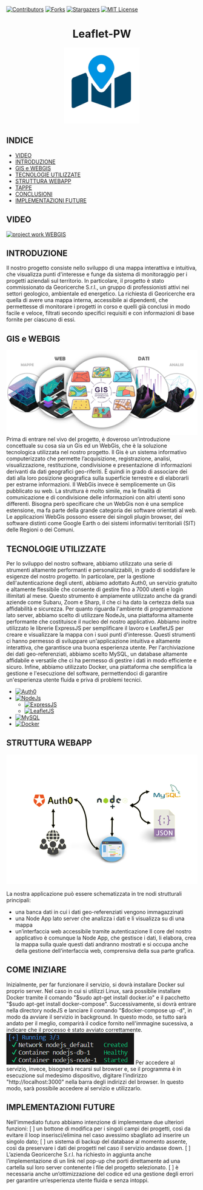 [![Contributors][contributors-shield]](https://github.com/gabrielemrt/Leaflet-PW/contributors)
[![Forks][forks-shield]](https://github.com/gabrielemrt/Leaflet-PW/forks)
[![Stargazers][stars-shield]](https://github.com/gabrielemrt/Leaflet-PW/stargazers)
[![MIT License][license-shield]](https://github.com/gabrielemrt/Leaflet-PW/blob/main/LICENSE.txt)
<div align="center">
  <h1 align="center">Leaflet-PW</h1>
  <img src="images/icon.png" alt="Logo" style="width: 200px; height: 200px;">
</div>

## INDICE
-   [VIDEO](#VIDEO)
-   [INTRODUZIONE](#INTRODUZIONE)
-   [GIS e WEBGIS](#GIS-e-WEBGIS)
-   [TECNOLOGIE UTILIZZATE](#TECNOLOGIE-UTILIZZATE)
-   [STRUTTURA WEBAPP](#STRUTTURA-WEBAPP)
-   [TAPPE](#TAPPE)
-   [CONCLUSIONI](#CONCLUSIONI)
-   [IMPLEMENTAZIONI FUTURE](#IMPLEMENTAZIONI-FUTURE)

## VIDEO 
[![project work WEBGIS](http://img.youtube.com/vi/T6NpDhKnZj0/0.jpg)](http://www.youtube.com/watch?v=T6NpDhKnZj0 "project work WEBGIS")

## INTRODUZIONE
Il nostro progetto consiste nello sviluppo di una mappa interattiva e intuitiva, che visualizza punti d'interesse e funge da sistema di monitoraggio per i progetti aziendali sul territorio. In particolare, il progetto è stato commissionato da Georicerche S.r.l., un gruppo di professionisti attivi nei settori geologico, ambientale ed energetico. La richiesta di Georicerche era quella di avere una mappa interna, accessibile ai dipendenti, che permettesse di monitorare i progetti in corso e quelli già conclusi in modo facile e veloce, filtrati secondo specifici requisiti e con informazioni di base fornite per ciascuno di essi.

## GIS e WEBGIS
![Algorithm schema](./images/webgis.png)
Prima di entrare nel vivo del progetto, è doveroso un’introduzione concettuale su cosa sia un Gis ed un WebGis, che è la soluzione tecnologica utilizzata nel nostro progetto. 
Il Gis è un sistema informativo computerizzato che permette l’acquisizione, registrazione, analisi, visualizzazione, restituzione, condivisione e presentazione di informazioni derivanti da dati geografici geo-riferiti. È quindi in grado di associare dei dati alla loro posizione geografica sulla superficie terrestre e di elaborarli per estrarne informazioni. 
Il WebGis invece è semplicemente un Gis pubblicato su web. La struttura è molto simile, ma le finalità di comunicazione e di condivisione delle informazioni con altri utenti sono differenti. Bisogna però specificare che un WebGis non è una semplice estensione, ma fa parte della grande categoria dei software orientati al web. Le applicazioni WebGis possono essere dei singoli plugin browser, dei software distinti come Google Earth o dei sistemi informativi territoriali (SIT) delle Regioni o dei Comuni.

## TECNOLOGIE UTILIZZATE
Per lo sviluppo del nostro software, abbiamo utilizzato una serie di strumenti altamente performanti e personalizzabili, in grado di soddisfare le esigenze del nostro progetto. In particolare, per la gestione dell'autenticazione degli utenti, abbiamo adottato Auth0, un servizio gratuito e altamente flessibile che consente di gestire fino a 7000 utenti e login illimitati al mese. Questo strumento è ampiamente utilizzato anche da grandi aziende come Subaru, Zoom e Sharp, il che ci ha dato la certezza della sua affidabilità e sicurezza.
Per quanto riguarda l'ambiente di programmazione lato server, abbiamo scelto di utilizzare NodeJs, una piattaforma altamente performante che costituisce il nucleo del nostro applicativo. Abbiamo inoltre utilizzato le librerie ExpressJS per semplificare il lavoro e LeafletJS per creare e visualizzare la mappa con i suoi punti d'interesse. Questi strumenti ci hanno permesso di sviluppare un'applicazione intuitiva e altamente interattiva, che garantisce una buona esperienza utente.
Per l'archiviazione dei dati geo-referenziati, abbiamo scelto MySQL, un database altamente affidabile e versatile che ci ha permesso di gestire i dati in modo efficiente e sicuro. Infine, abbiamo utilizzato Docker, una piattaforma che semplifica la gestione e l'esecuzione del software, permettendoci di garantire un'esperienza utente fluida e priva di problemi tecnici.
* [![Auth0][auth0.img]][auth0.link]
* [![NodeJs][NodeJs.img]][NodeJs.link]
  * [![ExpressJS][ExpressJS.img]][ExpressJS.link]
  * [![LeafletJS][LeafletJS.img]][LeafletJS.link]
* [![MySQL][MySQL.img]][MySQL.link]
* [![Docker][Docker.img]][Docker.link]
 
## STRUTTURA WEBAPP
![Algorithm struttura](./images/struttura.png)

La nostra applicazione può essere schematizzata in tre nodi strutturali principali:
- una banca dati in cui i dati geo-referenziati vengono immagazzinati
- una Node App lato server che analizza i dati e li visualizza su di una mappa
- un’interfaccia web accessibile tramite autenticazione
Il core del nostro applicativo è comunque la Node App, che gestisce i dati, li elabora, crea la mappa sulla quale questi dati andranno mostrati e si occupa anche della gestione dell’interfaccia web, comprensiva della sua parte grafica.

## COME INIZIARE
Inizialmente, per far funzionare il servizio, si dovrà installare Docker sul proprio server. Nel caso in cui si utilizzi Linux, sarà possibile installare Docker tramite il comando "$sudo apt-get install docker.io" e il pacchetto "$sudo apt-get install docker-compose".
Successivamente, si dovrà entrare nella directory nodeJS e lanciare il comando "$docker-compose up -d", in modo da avviare il servizio in background. In questo modo, se tutto sarà andato per il meglio, comparirà il codice fornito nell'immagine sucessiva, a indicare che il processo è stato avviato correttamente.
![dockerUP](./images/dockerUP.png)
Per accedere al servizio, invece, bisognerà recarsi sul browser e, se il programma è in esecuzione sul medesimo dispositivo, digitare l'indirizzo "http://localhost:3000" nella barra degli indirizzi del browser. In questo modo, sarà possibile accedere al servizio e utilizzarlo.

## IMPLEMENTAZIONI FUTURE
Nell’immediato futuro abbiamo intenzione di implementare due ulteriori funzioni: 
[ ] un bottone di modifica per i singoli campi dei progetti, così da evitare il loop inserisci/elimina nel caso avessimo sbagliato ad inserire un singolo dato;
[ ] un sistema di backup del database al momento assente, così da preservare i dati dei progetti nel caso il servizio andasse down.
[ ] L’azienda Georicerche S.r.l. ha richiesto in aggiunta anche l’implementazione di un link nel pop-up che porti direttamente ad una cartella sul loro server contenente i file del progetto selezionato.
[ ] è necessaria anche un’ottimizzazione del codice ed una gestione degli errori per garantire un’esperienza utente fluida e senza intoppi.


<!-- MARKDOWN LINKS & IMAGES -->
[contributors-shield]: https://img.shields.io/github/contributors/gabrielemrt/Leaflet-PW.svg?style=for-the-badge
[forks-shield]: https://img.shields.io/github/forks/gabrielemrt/Leaflet-PW.svg?style=for-the-badge
[stars-shield]: https://img.shields.io/github/stars/gabrielemrt/Leaflet-PW.svg?style=for-the-badge
[license-shield]: https://img.shields.io/github/license/gabrielemrt/Leaflet-PW.svg?style=for-the-badge


[auth0.img]:  https://img.shields.io/badge/auth0-orange?style=for-the-badge&logo=auth0&logoColor=white
[NodeJs.img]: https://img.shields.io/badge/nodeJS-darckgreen?style=for-the-badge&logo=node.js&logoColor=white
[ExpressJS.img]: https://img.shields.io/badge/ExpressJS-grey?style=for-the-badge&logo=express&logoColor=white
[LeafletJS.img]: https://img.shields.io/badge/LeafletJS-green?style=for-the-badge&logo=leaflet&logoColor=white
[MySQL.img]: https://img.shields.io/badge/mysql-yellow?style=for-the-badge&logo=mysql&logoColor=black
[Docker.img]: https://img.shields.io/badge/docker-blue?style=for-the-badge&logo=docker&logoColor=white
[auth0.link]: https://auth0.com/
[NodeJs.link]: https://nodejs.org/
[ExpressJS.link]: https://expressjs.com/
[LeafletJS.link]: https://leafletjs.com/
[MySQL.link]: https://www.mysql.com/
[Docker.link]: https://www.docker.com/
